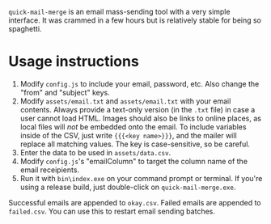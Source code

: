 `quick-mail-merge` is an email mass-sending tool with a very simple interface. It was crammed in a few hours but is relatively stable for being so spaghetti.

# Usage instructions
1. Modify `config.js` to include your email, password, etc. Also change the "from" and "subject" keys.
2. Modify `assets/email.txt` and `assets/email.txt` with your email contents. Always provide a text-only version (in the `.txt` file) in case a user cannot load HTML. Images should also be links to online places, as local files will *not* be embedded onto the email. To include variables inside of the CSV, just write `{{{<key name>}}}`, and the mailer will replace all matching values. The key is case-sensitive, so be careful.
3. Enter the data to be used in `assets/data.csv`.
4. Modify `config.js`'s "emailColumn" to target the column name of the email receipients.
5. Run it with `bin\index.exe` on your command prompt or terminal. If you're using a release build, just double-click on `quick-mail-merge.exe`.

Successful emails are appended to `okay.csv`. Failed emails are appended to `failed.csv`. You can use this to restart email sending batches.